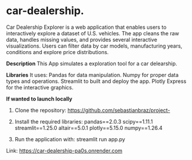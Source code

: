 # car-dealership.
Car Dealership Explorer is a web application that enables users to interactively explore a dataset of U.S. vehicles. 
The app cleans the raw data, handles missing values, and provides several interactive visualizations. 
Users can filter data by car models, manufacturing years, conditions and explore price distributions.

**Description**
This App simulates a exploration tool for a car delearship.

**Libraries**
It uses:
Pandas for data manipulation.
Numpy for proper data types and operations.
Streamlit to built and deploy the app.
Plotly Express for the interactive graphics.

**If wanted to launch locally**
1. Clone the repository:
https://github.com/sebastianbraz/project-
2. Install the required libraries:
pandas==2.0.3
scipy==1.11.1
streamlit==1.25.0
altair==5.0.1
plotly==5.15.0
numpy==1.26.4

3. Run the application with:
streamlit run app.py 

Link: https://car-dealership-pa0s.onrender.com